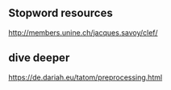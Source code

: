 ## Stopword resources
http://members.unine.ch/jacques.savoy/clef/

## dive deeper
https://de.dariah.eu/tatom/preprocessing.html

